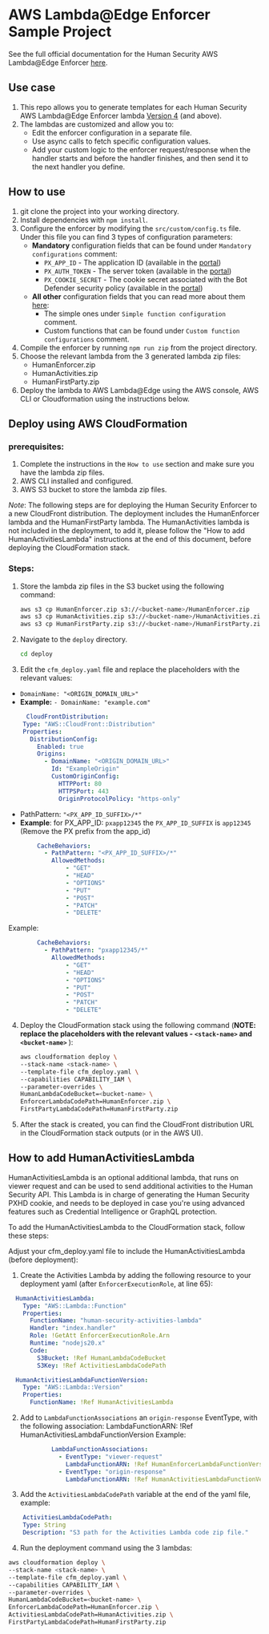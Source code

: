 # AWS Lambda@Edge Enforcer Sample Project

See the full official documentation for the Human Security AWS Lambda@Edge Enforcer [here](https://docs.humansecurity.com/applications-and-accounts/docs/whats-new-aws-lambda-edge).

## Use case
1. This repo allows you to generate templates for each Human Security AWS Lambda@Edge Enforcer lambda [Version 4](https://docs.humansecurity.com/applications-and-accounts/docs/whats-new-aws-lambda-edge) (and above).
2. The lambdas are customized and allow you to:
   - Edit the enforcer configuration in a separate file.
   - Use async calls to fetch specific configuration values.
   - Add your custom logic to the enforcer request/response when the handler starts and before the handler finishes, and then send it to the next handler you define.

## How to use
1. git clone the project into your working directory.
2. Install dependencies with `npm install`.
3. Configure the enforcer by modifying the `src/custom/config.ts` file.
   </br> Under this file you can find 3 types of configuration parameters:
   * <b>Mandatory</b> configuration fields that can be found under `Mandatory configurations` comment:   
      * `PX_APP_ID` - The application ID (available in the [portal](https://console.perimeterx.com/))
      * `PX_AUTH_TOKEN` - The server token (available in the [portal](https://console.perimeterx.com/))
      * `PX_COOKIE_SECRET` - The cookie secret associated with the Bot Defender security policy (available in the [portal](https://console.perimeterx.com/))
   * <b>All other</b> configuration fields that you can read more about them [here](https://docs.humansecurity.com/applications-and-accounts/docs/configuration-aws-lambda-edge):
      *  The simple ones under `Simple function configuration` comment.
      * Custom functions that can be found under `Custom function configurations` comment.
4. Compile the enforcer by running `npm run zip` from the project directory.
5. Choose the relevant lambda from the 3 generated lambda zip files:
    * HumanEnforcer.zip
    * HumanActivities.zip
    * HumanFirstParty.zip
6. Deploy the lambda to AWS Lambda@Edge using the AWS console, AWS CLI or Cloudformation using the instructions below.

## Deploy using AWS CloudFormation

### prerequisites:
1. Complete the instructions in the `How to use` section and make sure you have the lambda zip files.
2. AWS CLI installed and configured.
3. AWS S3 bucket to store the lambda zip files.

*Note*: The following steps are for deploying the Human Security Enforcer to a new CloudFront distribution.
The deployment includes the HumanEnforcer lambda and the HumanFirstParty lambda. The HumanActivities lambda is not included in the deployment, to add it, please follow the "How to add HumanActivitiesLambda" instructions at the end of this document, before deploying the CloudFormation stack.

### Steps:
1. Store the lambda zip files in the S3 bucket using the following command:
    ```bash
    aws s3 cp HumanEnforcer.zip s3://<bucket-name>/HumanEnforcer.zip
    aws s3 cp HumanActivities.zip s3://<bucket-name>/HumanActivities.zip
    aws s3 cp HumanFirstParty.zip s3://<bucket-name>/HumanFirstParty.zip
    ```
2. Navigate to the `deploy` directory.
    ```bash
   cd deploy
    ```
3. Edit the `cfm_deploy.yaml` file and replace the placeholders with the relevant values:
 - `DomainName: "<ORIGIN_DOMAIN_URL>" `
 - <b>Example:</b> `- DomainName: "example.com"`
```yaml
     CloudFrontDistribution:
    Type: "AWS::CloudFront::Distribution"
    Properties:
      DistributionConfig:
        Enabled: true
        Origins:
          - DomainName: "<ORIGIN_DOMAIN_URL>"
            Id: "ExampleOrigin"
            CustomOriginConfig:
              HTTPPort: 80
              HTTPSPort: 443
              OriginProtocolPolicy: "https-only"
   ```
 - PathPattern: `"<PX_APP_ID_SUFFIX>/*"`
 - <b>Example</b>: for PX_APP_ID: `pxapp12345` the `PX_APP_ID_SUFFIX` is `app12345` (Remove the PX prefix from the app_id)
```yaml
        CacheBehaviors:
          - PathPattern: "<PX_APP_ID_SUFFIX>/*"
            AllowedMethods:
                - "GET"
                - "HEAD"
                - "OPTIONS"
                - "PUT"
                - "POST"
                - "PATCH"
                - "DELETE"
```
Example:
```yaml
        CacheBehaviors:
          - PathPattern: "pxapp12345/*"
            AllowedMethods:
                - "GET"
                - "HEAD"
                - "OPTIONS"
                - "PUT"
                - "POST"
                - "PATCH"
                - "DELETE"
```
4. Deploy the CloudFormation stack using the following command (<b>NOTE: replace the placeholders with the relevant values - `<stack-name>` and `<bucket-name>` </b>):
    ```bash
    aws cloudformation deploy \                                    
    --stack-name <stack-name> \
    --template-file cfm_deploy.yaml \
    --capabilities CAPABILITY_IAM \
    --parameter-overrides \
    HumanLambdaCodeBucket=<bucket-name> \
    EnforcerLambdaCodePath=HumanEnforcer.zip \
    FirstPartyLambdaCodePath=HumanFirstParty.zip
    ```
5. After the stack is created, you can find the CloudFront distribution URL in the CloudFormation stack outputs (or in the AWS UI).

## How to add HumanActivitiesLambda

HumanActivitiesLambda is an optional additional lambda, that runs on viewer request and can be used to send additional activities to the Human Security API.
This Lambda is in charge of generating the Human Security PXHD cookie, and needs to be deployed in case you're using advanced features such as Credential Intelligence or GraphQL protection.

To add the HumanActivitiesLambda to the CloudFormation stack, follow these steps:

Adjust your cfm_deploy.yaml file to include the HumanActivitiesLambda (before deployment):

1. Create the Activities Lambda by adding the following resource to your deployment yaml (after `EnforcerExecutionRole`, at line 65):
```yaml
  HumanActivitiesLambda:
    Type: "AWS::Lambda::Function"
    Properties:
      FunctionName: "human-security-activities-lambda"
      Handler: "index.handler"
      Role: !GetAtt EnforcerExecutionRole.Arn
      Runtime: "nodejs20.x"
      Code:
        S3Bucket: !Ref HumanLambdaCodeBucket
        S3Key: !Ref ActivitiesLambdaCodePath

  HumanActivitiesLambdaFunctionVersion:
    Type: "AWS::Lambda::Version"
    Properties:
      FunctionName: !Ref HumanActivitiesLambda
```

2. Add to `LambdaFunctionAssociations` an `origin-response` EventType, with the following association: LambdaFunctionARN: !Ref HumanActivitiesLambdaFunctionVersion
Example: 
```yaml
            LambdaFunctionAssociations:
              - EventType: "viewer-request"
                LambdaFunctionARN: !Ref HumanEnforcerLambdaFunctionVersion
              - EventType: "origin-response"
                LambdaFunctionARN: !Ref HumanActivitiesLambdaFunctionVersion
```
3. Add the `ActivitiesLambdaCodePath` variable at the end of the yaml file, example:
```yaml
    ActivitiesLambdaCodePath:
    Type: String
    Description: "S3 path for the Activities Lambda code zip file."
```
4. Run the deployment command using the 3 lambdas:
```bash
aws cloudformation deploy \                                    
--stack-name <stack-name> \
--template-file cfm_deploy.yaml \
--capabilities CAPABILITY_IAM \
--parameter-overrides \
HumanLambdaCodeBucket=<bucket-name> \
EnforcerLambdaCodePath=HumanEnforcer.zip \
ActivitiesLambdaCodePath=HumanActivities.zip \
FirstPartyLambdaCodePath=HumanFirstParty.zip
```